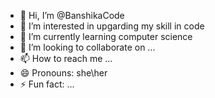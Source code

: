 - 👋 Hi, I’m @BanshikaCode
- 👀 I’m interested in upgarding my skill in code
- 🌱 I’m currently learning computer science
- 💞️ I’m looking to collaborate on ...
- 📫 How to reach me ...
- 😄 Pronouns: she\her
- ⚡ Fun fact: ...

<!---
BanshikaCode/BanshikaCode is a ✨ special ✨ repository because its `README.md` (this file) appears on your GitHub profile.
You can click the Preview link to take a look at your changes.
--->
